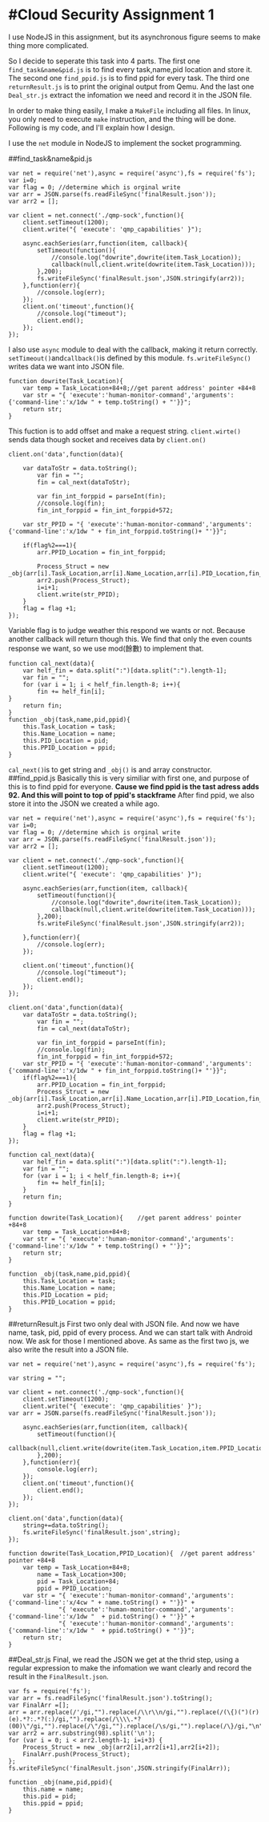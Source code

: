#Cloud Security Assignment 1
=========


I use NodeJS in this assignment, but its asynchronous figure seems to make thing more complicated.

So I decide to seperate this task into 4 parts.
The first one `find_task&name&pid.js` is to find every task,name,pid location and store it.
The second one `find_ppid.js` is to find ppid for every task.
The third one `returnResult.js` is to print the original output from Qemu.
And the last one `Deal_str.js` extract the infomation we need and record it in the JSON file.

In order to make thing easily, I make a `MakeFile` including all files.
In linux, you only need to execute `make` instruction, and the thing will be done.
Following is my code, and I'll explain how I design.

I use the `net` module in NodeJS to implement the socket programming.

##find_task&name&pid.js
```
var net = require('net'),async = require('async'),fs = require('fs');
var i=0;
var flag = 0; //determine which is orginal write
var arr = JSON.parse(fs.readFileSync('finalResult.json'));
var arr2 = [];

var client = net.connect('./qmp-sock',function(){
	client.setTimeout(1200);
	client.write("{ 'execute': 'qmp_capabilities' }");

	async.eachSeries(arr,function(item, callback){
		setTimeout(function(){
			//console.log("dowrite",dowrite(item.Task_Location));
			callback(null,client.write(dowrite(item.Task_Location)));
		},200);
		fs.writeFileSync('finalResult.json',JSON.stringify(arr2));
	},function(err){
		//console.log(err);
	});
	client.on('timeout',function(){
		//console.log("timeout");
		client.end();
	});
});
```
I also use `async` module to deal with the callback, making it return correctly.
`setTimeout()`and`callback()`is defined by this module.
`fs.writeFileSync()` writes data we want into JSON file.
```
function dowrite(Task_Location){	
	var temp = Task_Location+84+8;//get parent address' pointer +84+8
	var str = "{ 'execute':'human-monitor-command','arguments':{'command-line':'x/1dw " + temp.toString() + "'}}";
	return str;
}
```
This fuction is to add offset and make a request string.
`client.wirte()` sends data though socket and receives data by `client.on()`
```
client.on('data',function(data){

	var dataToStr = data.toString();
		var fin = "";
		fin = cal_next(dataToStr);

		var fin_int_forppid = parseInt(fin);
		//console.log(fin);
		fin_int_forppid = fin_int_forppid+572;

	var str_PPID = "{ 'execute':'human-monitor-command','arguments':{'command-line':'x/1dw " + fin_int_forppid.toString()+ "'}}";

	if(flag%2===1){
		arr.PPID_Location = fin_int_forppid;

		Process_Struct = new _obj(arr[i].Task_Location,arr[i].Name_Location,arr[i].PID_Location,fin_int_forppid);
		arr2.push(Process_Struct);
		i=i+1;
		client.write(str_PPID);
	}
	flag = flag +1;
});
```
Variable flag is to judge weather this respond we wants or not.
Because another callback will return though this.
We find that only the even counts response we want, so we use mod(餘數) to implement that.

```
function cal_next(data){
	var helf_fin = data.split(":")[data.split(":").length-1];
	var fin = "";
	for (var i = 1; i < helf_fin.length-8; i++){
		fin += helf_fin[i];
}
	return fin;
}
function _obj(task,name,pid,ppid){
	this.Task_Location = task;
	this.Name_Location = name;
	this.PID_Location = pid;
	this.PPID_Location = ppid;
}
```
`cal_next()`is to get string and `_obj()` is and array constructor.
##find_ppid.js
Basically this is very similiar with first one, and purpose of this is to find ppid for everyone.
**Cause we find ppid is the tast adress adds 92. And this will point to top of ppid's stackframe**
After find ppid, we also store it into the JSON we created a while ago.
```
var net = require('net'),async = require('async'),fs = require('fs');
var i=0;
var flag = 0; //determine which is orginal write
var arr = JSON.parse(fs.readFileSync('finalResult.json'));
var arr2 = [];

var client = net.connect('./qmp-sock',function(){
	client.setTimeout(1200);
	client.write("{ 'execute': 'qmp_capabilities' }");

	async.eachSeries(arr,function(item, callback){
		setTimeout(function(){
			//console.log("dowrite",dowrite(item.Task_Location));
			callback(null,client.write(dowrite(item.Task_Location)));
		},200);
		fs.writeFileSync('finalResult.json',JSON.stringify(arr2));

	},function(err){
		//console.log(err);
	});

	client.on('timeout',function(){
		//console.log("timeout");
		client.end();
	});
});

client.on('data',function(data){
	var dataToStr = data.toString();
		var fin = "";
		fin = cal_next(dataToStr);
    
		var fin_int_forppid = parseInt(fin);
		//console.log(fin);
		fin_int_forppid = fin_int_forppid+572;
	var str_PPID = "{ 'execute':'human-monitor-command','arguments':{'command-line':'x/1dw " + fin_int_forppid.toString()+ "'}}";
	if(flag%2===1){
		arr.PPID_Location = fin_int_forppid;
		Process_Struct = new _obj(arr[i].Task_Location,arr[i].Name_Location,arr[i].PID_Location,fin_int_forppid);
		arr2.push(Process_Struct);
		i=i+1;
		client.write(str_PPID);
	}
	flag = flag +1;
});

function cal_next(data){
	var helf_fin = data.split(":")[data.split(":").length-1];
	var fin = "";
	for (var i = 1; i < helf_fin.length-8; i++){
		fin += helf_fin[i];
	}
	return fin;
}

function dowrite(Task_Location){	//get parent address' pointer +84+8
	var temp = Task_Location+84+8;
	var str = "{ 'execute':'human-monitor-command','arguments':{'command-line':'x/1dw " + temp.toString() + "'}}";
	return str;
}

function _obj(task,name,pid,ppid){
	this.Task_Location = task;
	this.Name_Location = name;
	this.PID_Location = pid;
	this.PPID_Location = ppid;
}
```
##returnResult.js
First two only deal with JSON file. And now we have name, task, pid, ppid of every process.
And we can start talk with Android now.
We ask for those I mentioned above.
As same as the first two js, we also write the result into a JSON file.
```
var net = require('net'),async = require('async'),fs = require('fs');

var string = "";

var client = net.connect('./qmp-sock',function(){
	client.setTimeout(1200);
	client.write("{ 'execute': 'qmp_capabilities' }");
var arr = JSON.parse(fs.readFileSync('finalResult.json'));	

	async.eachSeries(arr,function(item, callback){
		setTimeout(function(){
			callback(null,client.write(dowrite(item.Task_Location,item.PPID_Location)));
		},200);
	},function(err){
		console.log(err);
	});
	client.on('timeout',function(){
		client.end();
	});
});

client.on('data',function(data){
	string+=data.toString();
	fs.writeFileSync('finalResult.json',string);
});

function dowrite(Task_Location,PPID_Location){	//get parent address' pointer +84+8
	var temp = Task_Location+84+8;
		name = Task_Location+300;
		pid = Task_Location+84;
		ppid = PPID_Location;
	var str = "{ 'execute':'human-monitor-command','arguments':{'command-line':'x/4cw " + name.toString() + "'}}" +
			  "{ 'execute':'human-monitor-command','arguments':{'command-line':'x/1dw "  + pid.toString() + "'}}" +
			  "{ 'execute':'human-monitor-command','arguments':{'command-line':'x/1dw "  + ppid.toString() + "'}}";
	return str;
}
```
##Deal_str.js
Final, we read the JSON we get at the thrid step, using a regular expression to make the infomation we want clearly and record the result in the `FinalResult.json`.
```
var fs = require('fs');
var arr = fs.readFileSync('finalResult.json').toString();
var FinalArr =[];
arr = arr.replace(/'/gi,"").replace(/\\r\\n/gi,"").replace(/(\{)(")(r)(e).*?:.*?(:)/gi,"").replace(/\\\\.*?(00)\"/gi,"").replace(/\"/gi,"").replace(/\s/gi,"").replace(/\}/gi,"\n");
var arr2 = arr.substring(98).split('\n');
for (var i = 0; i < arr2.length-1; i=i+3) {
	Process_Struct = new _obj(arr2[i],arr2[i+1],arr2[i+2]);
	FinalArr.push(Process_Struct);
};
fs.writeFileSync('finalResult.json',JSON.stringify(FinalArr));

function _obj(name,pid,ppid){
	this.name = name;
	this.pid = pid;
	this.ppid = ppid;
}
```

